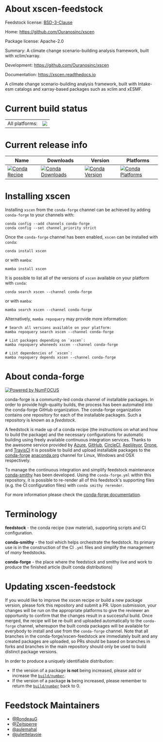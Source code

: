 About xscen-feedstock
=====================

Feedstock license: [BSD-3-Clause](https://github.com/conda-forge/xscen-feedstock/blob/main/LICENSE.txt)

Home: https://github.com/Ouranosinc/xscen

Package license: Apache-2.0

Summary: A climate change scenario-building analysis framework, built with xclim/xarray.

Development: https://github.com/Ouranosinc/xscen

Documentation: https://xscen.readthedocs.io

A climate change scenario-building analysis framework, built with Intake-esm catalogs
and xarray-based packages such as xclim and xESMF.


Current build status
====================


<table><tr><td>All platforms:</td>
    <td>
      <a href="https://dev.azure.com/conda-forge/feedstock-builds/_build/latest?definitionId=20154&branchName=main">
        <img src="https://dev.azure.com/conda-forge/feedstock-builds/_apis/build/status/xscen-feedstock?branchName=main">
      </a>
    </td>
  </tr>
</table>

Current release info
====================

| Name | Downloads | Version | Platforms |
| --- | --- | --- | --- |
| [![Conda Recipe](https://img.shields.io/badge/recipe-xscen-green.svg)](https://anaconda.org/conda-forge/xscen) | [![Conda Downloads](https://img.shields.io/conda/dn/conda-forge/xscen.svg)](https://anaconda.org/conda-forge/xscen) | [![Conda Version](https://img.shields.io/conda/vn/conda-forge/xscen.svg)](https://anaconda.org/conda-forge/xscen) | [![Conda Platforms](https://img.shields.io/conda/pn/conda-forge/xscen.svg)](https://anaconda.org/conda-forge/xscen) |

Installing xscen
================

Installing `xscen` from the `conda-forge` channel can be achieved by adding `conda-forge` to your channels with:

```
conda config --add channels conda-forge
conda config --set channel_priority strict
```

Once the `conda-forge` channel has been enabled, `xscen` can be installed with `conda`:

```
conda install xscen
```

or with `mamba`:

```
mamba install xscen
```

It is possible to list all of the versions of `xscen` available on your platform with `conda`:

```
conda search xscen --channel conda-forge
```

or with `mamba`:

```
mamba search xscen --channel conda-forge
```

Alternatively, `mamba repoquery` may provide more information:

```
# Search all versions available on your platform:
mamba repoquery search xscen --channel conda-forge

# List packages depending on `xscen`:
mamba repoquery whoneeds xscen --channel conda-forge

# List dependencies of `xscen`:
mamba repoquery depends xscen --channel conda-forge
```


About conda-forge
=================

[![Powered by
NumFOCUS](https://img.shields.io/badge/powered%20by-NumFOCUS-orange.svg?style=flat&colorA=E1523D&colorB=007D8A)](https://numfocus.org)

conda-forge is a community-led conda channel of installable packages.
In order to provide high-quality builds, the process has been automated into the
conda-forge GitHub organization. The conda-forge organization contains one repository
for each of the installable packages. Such a repository is known as a *feedstock*.

A feedstock is made up of a conda recipe (the instructions on what and how to build
the package) and the necessary configurations for automatic building using freely
available continuous integration services. Thanks to the awesome service provided by
[Azure](https://azure.microsoft.com/en-us/services/devops/), [GitHub](https://github.com/),
[CircleCI](https://circleci.com/), [AppVeyor](https://www.appveyor.com/),
[Drone](https://cloud.drone.io/welcome), and [TravisCI](https://travis-ci.com/)
it is possible to build and upload installable packages to the
[conda-forge](https://anaconda.org/conda-forge) [anaconda.org](https://anaconda.org/)
channel for Linux, Windows and OSX respectively.

To manage the continuous integration and simplify feedstock maintenance
[conda-smithy](https://github.com/conda-forge/conda-smithy) has been developed.
Using the ``conda-forge.yml`` within this repository, it is possible to re-render all of
this feedstock's supporting files (e.g. the CI configuration files) with ``conda smithy rerender``.

For more information please check the [conda-forge documentation](https://conda-forge.org/docs/).

Terminology
===========

**feedstock** - the conda recipe (raw material), supporting scripts and CI configuration.

**conda-smithy** - the tool which helps orchestrate the feedstock.
                   Its primary use is in the construction of the CI ``.yml`` files
                   and simplify the management of *many* feedstocks.

**conda-forge** - the place where the feedstock and smithy live and work to
                  produce the finished article (built conda distributions)


Updating xscen-feedstock
========================

If you would like to improve the xscen recipe or build a new
package version, please fork this repository and submit a PR. Upon submission,
your changes will be run on the appropriate platforms to give the reviewer an
opportunity to confirm that the changes result in a successful build. Once
merged, the recipe will be re-built and uploaded automatically to the
`conda-forge` channel, whereupon the built conda packages will be available for
everybody to install and use from the `conda-forge` channel.
Note that all branches in the conda-forge/xscen-feedstock are
immediately built and any created packages are uploaded, so PRs should be based
on branches in forks and branches in the main repository should only be used to
build distinct package versions.

In order to produce a uniquely identifiable distribution:
 * If the version of a package **is not** being increased, please add or increase
   the [``build/number``](https://docs.conda.io/projects/conda-build/en/latest/resources/define-metadata.html#build-number-and-string).
 * If the version of a package **is** being increased, please remember to return
   the [``build/number``](https://docs.conda.io/projects/conda-build/en/latest/resources/define-metadata.html#build-number-and-string)
   back to 0.

Feedstock Maintainers
=====================

* [@RondeauG](https://github.com/RondeauG/)
* [@Zeitsperre](https://github.com/Zeitsperre/)
* [@aulemahal](https://github.com/aulemahal/)
* [@juliettelavoie](https://github.com/juliettelavoie/)

